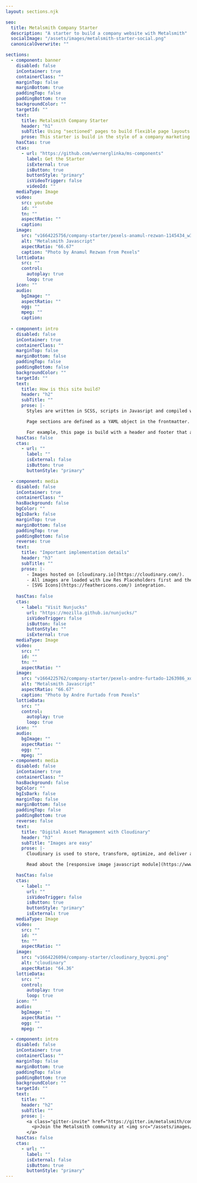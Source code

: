 ```yaml
---
layout: sections.njk

seo:
  title: Metalsmith Company Starter
  description: "A starter to build a company website with Metalsmith"
  socialImage: "/assets/images/metalsmith-starter-social.png"
  canonicalOverwrite: ""

sections:
  - component: banner
    disabled: false
    inContainer: true
    containerClass: ""
    marginTop: false
    marginBottom: true
    paddingTop: false
    paddingBottom: true
    backgroundColor: ""
    targetId: ""
    text:
      title: Metalsmith Company Starter
      header: "h1"
      subTitle: Using "sectioned" pages to build flexible page layouts
      prose: This starter is build in the style of a company marketing site. The components on this site are bare-bone interpretations of common information presentation patterns that can be found on many corporate websites. [The source code for this site can be found on GitHub](https://github.com/wernerglinka/metalsmith-company-starter).
    hasCtas: true
    ctas:
      - url: "https://github.com/wernerglinka/ms-components"
        label: Get the Starter
        isExternal: true
        isButton: true
        buttonStyle: "primary"
        isVideoTrigger: false
        videoId: ""
    mediaType: Image
    video:
      src: youtube
      id: ""
      tn: ""
      aspectRatio: ""
      caption:
    image:
      src: "v1664225756/company-starter/pexels-anamul-rezwan-1145434_w33asu.jpg"
      alt: "Metalsmith Javascript"
      aspectRatio: "66.67"
      caption: "Photo by Anamul Rezwan from Pexels"
    lottieData:
      src: ""
      control:
        autoplay: true
        loop: true
    icon: ""
    audio:
      bgImage: ""
      aspectRatio: ""
      ogg: ""
      mpeg: ""
      caption:
   
  - component: intro
    disabled: false
    inContainer: true
    containerClass: ""
    marginTop: false
    marginBottom: false
    paddingTop: false
    paddingBottom: false
    backgroundColor: ""
    targetId: ""
    text:
      title: How is this site build?
      header: "h2"
      subTitle: ""
      prose: |-
        Styles are written in SCSS, scripts in Javasript and compiled with Metalsmith plugins. Content is written in [Markdown](https://marked.js.org/) and templates are coded with [Nunjucks](https://mozilla.github.io/nunjucks/). **All page content is defined in the frontmatter of each page**. Except for blog pages, there are no long-text markdown sections. Rather, content text area fields in the page frontmatter are compiled into HTML with a Nunjucks filter. 

        Page sections are defined as a YAML object in the frontmatter. This approach lends itself to an easy integration with headless CMSs like forestry.io. Get more [detailed explanations in this blogpost](https://www.glinka.co/blog/building-flexible-page-layouts/).

        For example, this page is build with a header and footer that are the same for every page. Then it uses three components, a Banner, a text section and a media component twice for the body content.
    hasCtas: false
    ctas:
      - url: ""
        label: ""
        isExternal: false
        isButton: true
        buttonStyle: "primary"

  - component: media
    disabled: false
    inContainer: true
    containerClass: ""
    hasBackground: false
    bgColor: ""
    bgIsDark: false
    marginTop: true
    marginBottom: false
    paddingTop: true
    paddingBottom: false
    reverse: true
    text:
      title: "Important implementation details"
      header: "h3"
      subTitle: ""
      prose: |-
        - Images hosted on [cloudinary.io](https://cloudinary.com/).
        - All images are loaded with Low Res Placeholders first and then replaced when the image enters the browser viewport (lazy load).
        - [SVG Icons](https://feathericons.com/) integration.
    
    hasCtas: false
    ctas:
      - label: "Visit Nunjucks"
        url: "https://mozilla.github.io/nunjucks/"
        isVideoTrigger: false
        isButton: false
        buttonStyle: ""
        isExternal: true
    mediaType: Image
    video:
      src: ""
      id: ""
      tn: ""
      aspectRatio: ""
    image:
      src: "v1664225762/company-starter/pexels-andre-furtado-1263986_xqymoo.jpg"
      alt: "Metalsmith Javascript"
      aspectRatio: "66.67"
      caption: "Photo by Andre Furtado from Pexels"
    lottieData:
      src: ""
      control:
        autoplay: true
        loop: true
    icon: ""
    audio:
      bgImage: ""
      aspectRatio: ""
      ogg: ""
      mpeg: ""
  - component: media
    disabled: false
    inContainer: true
    containerClass: ""
    hasBackground: false
    bgColor: ""
    bgIsDark: false
    marginTop: false
    marginBottom: false
    paddingTop: false
    paddingBottom: true
    reverse: false
    text:
      title: "Digital Asset Management with Cloudinary"
      header: "h3"
      subTitle: "Images are easy"
      prose: |-
        Cloudinary is used to store, transform, optimize, and deliver all site media assets — images and videos with easy-to-use APIs. This service takes the pain of image management and responsive image set creations away. You just tell cloudinary, in the image url, what the image size should be and more. Click here to [get started](https://cloudinary.com/documentation/how_to_integrate_cloudinary).

        Read about the [responsive image javascript module](https://www.glinka.co/blog/building-responsive-progressive-image-component/) on glinka.co.

    hasCtas: false
    ctas:
      - label: ""
        url: ""
        isVideoTrigger: false
        isButton: true
        buttonStyle: "primary"
        isExternal: true
    mediaType: Image
    video:
      src: ""
      id: ""
      tn: ""
      aspectRatio: ""
    image:
      src: "v1664226094/company-starter/cloudinary_byqcmi.png"
      alt: "cloudinary"
      aspectRatio: "64.36"
    lottieData:
      src: ""
      control:
        autoplay: true
        loop: true
    icon: ""
    audio:
      bgImage: ""
      aspectRatio: ""
      ogg: ""
      mpeg: ""

  - component: intro
    disabled: false
    inContainer: true
    containerClass: ""
    marginTop: false
    marginBottom: true
    paddingTop: false
    paddingBottom: true
    backgroundColor: ""
    targetId: ""
    text:
      title: ""
      header: "h2"
      subTitle: ""
      prose: |-
        <a class="gitter-invite" href="https://gitter.im/metalsmith/community">
          <p>Join the Metalsmith community at <img src="/assets/images/gitter.png" alt="gitter" /> to discuss all-things Metalsmith.</p>
        </a>
    hasCtas: false
    ctas:
      - url: ""
        label: ""
        isExternal: false
        isButton: true
        buttonStyle: "primary"
---
```

